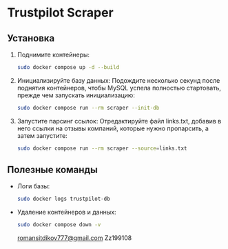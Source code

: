 # Trustpilot Scraper
## Установка

1. Поднимите контейнеры:
   ```bash
   sudo docker compose up -d --build

2. Инициализируйте базу данных:
    Подождите несколько секунд после поднятия контейнеров, чтобы MySQL успела полностью стартовать, прежде чем запускать инициализацию:
   ```bash
   sudo docker compose run --rm scraper --init-db
   
   
   ```

3. Запустите парсинг ссылок:
    Отредактируйте файл links.txt, добавив в него ссылки на отзывы компаний, которые нужно пропарсить, а затем запустите:
   ```bash
   sudo docker compose run --rm scraper --source=links.txt


## Полезные команды
- Логи базы:
  ```bash
  sudo docker logs trustpilot-db
  ```
- Удаление контейнеров и данных:
  ```bash
  sudo docker compose down -v
  ```
  
  romansitdikov777@gmail.com
  Zz199108
